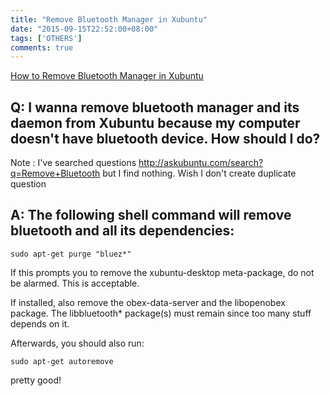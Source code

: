 ```yaml
---
title: "Remove Bluetooth Manager in Xubuntu"
date: "2015-09-15T22:52:00+08:00"
tags: ['OTHERS']
comments: true
---
```



[How to Remove Bluetooth Manager in Xubuntu](http://askubuntu.com/questions/305856/how-to-remove-bluetooth-manager-in-xubuntu)
## Q: I wanna remove bluetooth manager and its daemon from Xubuntu because my computer doesn't have bluetooth device. How should I do?
Note : I've searched questions http://askubuntu.com/search?q=Remove+Bluetooth but I find nothing. Wish I don't create duplicate question

## A: The following shell command will remove bluetooth and all its dependencies:

```
sudo apt-get purge "bluez*"
```
If this prompts you to remove the xubuntu-desktop meta-package, do not be alarmed. This is acceptable.

If installed, also remove the obex-data-server and the libopenobex package. The libbluetooth* package(s) must remain since too many stuff depends on it.

Afterwards, you should also run:
```
sudo apt-get autoremove
```
pretty good!
